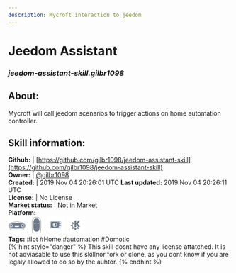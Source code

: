 ```yaml
---    
description: Mycroft interaction to jeedom  
---    
```

# Jeedom Assistant  
### _jeedom-assistant-skill.gilbr1098_  
## About:  
Mycroft will call jeedom scenarios to trigger actions on home automation controller.

## Skill information:  
**Github:** | [https://github.com/gilbr1098/jeedom-assistant-skill](https://github.com/gilbr1098/jeedom-assistant-skill)  
**Owner:** | [@gilbr1098](https://github.com/gilbr1098)  
**Created:** | 2019 Nov 04 20:26:01 UTC  **Last updated:** 2019 Nov 04 20:26:11 UTC  
**License:** | No License  
**Market status:** | [Not in Market](https://market.mycroft.ai/skill/)  
**Platform:**  
 ![](../.gitbook/assets/mark-1-icon.png)  ![](../.gitbook/assets/mark-2-icon.png)  ![](../.gitbook/assets/picroft-icon.png)  ![](../.gitbook/assets/kde.png)   
**Tags:** \#Iot \#Home \#automation \#Domotic   
{% hint style="danger" %}
This skill dosnt have any license attatched. It is not adviasable to use this skillnor fork or clone, as you dont know if you are legaly allowed to do so by the auhtor.
{% endhint %}
